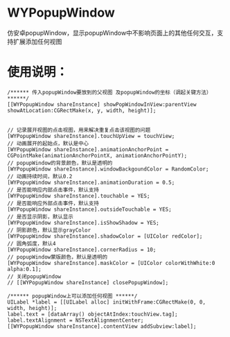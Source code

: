 # WYPopupWindow
仿安卓popupWindow，显示popupWindow中不影响页面上的其他任何交互，支持扩展添加任何视图

# 使用说明：

    /****** 传入popupWindow要放到的父视图 及popupWindow的坐标（调起关键方法） ******/
    [[WYPopupWindow shareInstance] showPopWindowInView:parentView showAtLocation:CGRectMake(x, y, width, height)];
    
    
    // 记录展开视图的点击视图，用来解决重复点击该视图的问题
    [WYPopupWindow shareInstance].touchUpView = touchView;
    // 动画展开的起始点，默认是中心
    [WYPopupWindow shareInstance].animationAnchorPoint = CGPointMake(animationAnchorPointX, animationAnchorPointY);
    // popupWindow的背景颜色，默认是透明的
    [WYPopupWindow shareInstance].windowBackgoundColor = RandomColor;
    // 动画持续时间，默认0.2
    [WYPopupWindow shareInstance].animationDuration = 0.5;
    // 是否能响应内部点击事件，默认支持
    [WYPopupWindow shareInstance].touchable = YES;
    // 是否能响应外部点击事件，默认支持
    [WYPopupWindow shareInstance].outsideTouchable = YES;
    // 是否显示阴影，默认显示
    [WYPopupWindow shareInstance].isShowShadow = YES;
    // 阴影颜色，默认显示grayColor
    [WYPopupWindow shareInstance].shadowColor = [UIColor redColor];
    // 圆角弧度，默认4
    [WYPopupWindow shareInstance].cornerRadius = 10;
    // popupWindow蒙版颜色，默认是透明的
    [WYPopupWindow shareInstance].maskColor = [UIColor colorWithWhite:0 alpha:0.1];
    // 关闭popupWindow
    // [[WYPopupWindow shareInstance] closePopupWindow];
    
    /****** popupWindow上可以添加任何视图 ******/
    UILabel *label = [[UILabel alloc] initWithFrame:CGRectMake(0, 0, width, height)];
    label.text = [dataArray() objectAtIndex:touchView.tag];
    label.textAlignment = NSTextAlignmentCenter;
    [[WYPopupWindow shareInstance].contentView addSubview:label];
